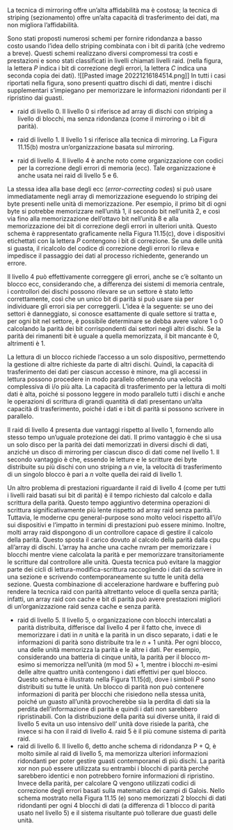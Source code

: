 La tecnica di mirroring offre un’alta affidabilità ma è costosa; 
la tecnica di striping (sezionamento) offre un’alta capacità di trasferimento dei dati, ma non migliora l’affidabilità.

Sono stati proposti numerosi schemi per fornire ridondanza a basso costo usando l’idea dello striping combinata con i bit di parità (che vedremo a breve). 
Questi schemi realizzano diversi compromessi tra costi e prestazioni e sono stati classificati in livelli chiamati livelli raid.
(nella figura, la lettera _P_ indica i bit di correzione degli errori, la lettera _C_ indica una seconda copia dei dati).
![[Pasted image 20221216184514.png]]
In tutti i casi riportati nella figura, sono presenti quattro dischi di dati, mentre i dischi supplementari s’impiegano per memorizzare le informazioni ridondanti per il ripristino dai guasti.

-   raid di livello 0. 
	Il livello 0 si riferisce ad array di dischi con striping a livello di blocchi, ma senza ridondanza (come il mirroring o i bit di parità).

-   raid di livello 1. 
	Il livello 1 si riferisce alla tecnica di mirroring. La Figura 11.15(b) mostra un’organizzazione basata sul mirroring.

-   raid di livello 4. 
	Il livello 4 è anche noto come organizzazione con codici per la correzione degli errori di memoria (ecc). Tale organizzazione è anche usata nei raid di livello 5 e 6.

La stessa idea alla base degli ecc (_error-correcting codes_) si può usare immediatamente negli array di memorizzazione eseguendo lo striping dei byte presenti nelle unità di memorizzazione. 
Per esempio, il primo bit di ogni byte si potrebbe memorizzare nell’unità 1, il secondo bit nell’unità 2, e così via fino alla memorizzazione dell’ottavo bit nell’unità 8 e alla memorizzazione dei bit di correzione degli errori in ulteriori unità. Questo schema è rappresentato graficamente nella Figura 11.15(c), dove i dispositivi etichettati con la lettera _P_ contengono i bit di correzione. Se una delle unità si guasta, il ricalcolo del codice di correzione degli errori lo rileva e impedisce il passaggio dei dati al processo richiedente, generando un errore.

Il livello 4 può effettivamente correggere gli errori, anche se c’è soltanto un blocco ecc, considerando che, a differenza dei sistemi di memoria centrale, i controllori dei dischi possono rilevare se un settore è stato letto correttamente, così che un unico bit di parità si può usare sia per individuare gli errori sia per correggerli. 
L’idea è la seguente: se uno dei settori è danneggiato, si conosce esattamente di quale settore si tratta e, per ogni bit nel settore, è possibile determinare se debba avere valore 1 o 0 calcolando la parità dei bit corrispondenti dai settori negli altri dischi. 
Se la parità dei rimanenti bit è uguale a quella memorizzata, il bit mancante è 0, altrimenti è 1.

La lettura di un blocco richiede l’accesso a un solo dispositivo, permettendo la gestione di altre richieste da parte di altri dischi. 
Quindi, la capacità di trasferimento dei dati per ciascun accesso è minore, ma gli accessi in lettura possono procedere in modo parallelo ottenendo una velocità complessiva di i/o più alta. La capacità di trasferimento per la lettura di molti dati è alta, poiché si possono leggere in modo parallelo tutti i dischi e anche le operazioni di scrittura di grandi quantità di dati presentano un’alta capacità di trasferimento, poiché i dati e i bit di parità si possono scrivere in parallelo.

Il raid di livello 4 presenta due vantaggi rispetto al livello 1, fornendo allo stesso tempo un’uguale protezione dei dati. 
Il primo vantaggio è che si usa un solo disco per la parità dei dati memorizzati in diversi dischi di dati, anziché un disco di mirroring per ciascun disco di dati come nel livello 1. 
Il secondo vantaggio è che, essendo le letture e le scritture dei byte distribuite su più dischi con uno striping a _n_ vie, la velocità di trasferimento di un singolo blocco è pari a _n_ volte quella dei raid di livello 1.

Un altro problema di prestazioni riguardante il raid di livello 4 (come per tutti i livelli raid basati sui bit di parità) è il tempo richiesto dal calcolo e dalla scrittura della parità. 
Questo tempo aggiuntivo determina operazioni di scrittura significativamente più lente rispetto ad array raid senza parità. 
Tuttavia, le moderne cpu general-purpose sono molto veloci rispetto all’i/o sui dispositivi e l’impatto in termini di prestazioni può essere minimo. 
Inoltre, molti array raid dispongono di un controllore capace di gestire il calcolo della parità. Questo sposta il carico dovuto al calcolo della parità dalla cpu all’array di dischi. L’array ha anche una cache nvram per memorizzare i blocchi mentre viene calcolata la parità e per memorizzare transitoriamente le scritture dal controllore alle unità. 
Questa tecnica può evitare la maggior parte dei cicli di lettura-modifica-scrittura raccogliendo i dati da scrivere in una sezione e scrivendo contemporaneamente su tutte le unità della sezione. Questa combinazione di accelerazione hardware e buffering può rendere la tecnica raid con parità altrettanto veloce di quella senza parità; infatti, un array raid con cache e bit di parità può avere prestazioni migliori di un’organizzazione raid senza cache e senza parità.

-   raid di livello 5. 
	Il livello 5, o organizzazione con blocchi intercalati a parità distribuita, differisce dal livello 4 per il fatto che, invece di memorizzare i dati in _n_ unità e la parità in un disco separato, i dati e le informazioni di parità sono distribuite tra le _n_ + 1 unità. 
	Per ogni blocco, una delle unità memorizza la parità e le altre i dati. 
	Per esempio, considerando una batteria di cinque unità, la parità per il blocco _m_-esimo si memorizza nell’unità (_m_ mod 5) + 1, mentre i blocchi _m_-esimi delle altre quattro unità contengono i dati effettivi per quel blocco. 
	Questo schema è illustrato nella Figura 11.15(d), dove i simboli _P_ sono distribuiti su tutte le unità. 
	Un blocco di parità non può contenere informazioni di parità per blocchi che risiedono nella stessa unità, poiché un guasto all’unità provocherebbe sia la perdita di dati sia la perdita dell’informazione di parità e quindi i dati non sarebbero ripristinabili. Con la distribuzione della parità sui diverse unità, il raid di livello 5 evita un uso intensivo dell’ unità dove risiede la parità, che invece si ha con il raid di livello 4.
	 raid 5 è il più comune sistema di parità raid.
-  raid di livello 6. 
	Il livello 6, detto anche schema di ridondanza P + Q, è molto simile al raid di livello 5, ma memorizza ulteriori informazioni ridondanti per poter gestire guasti contemporanei di più dischi. 
	La parità xor non può essere utilizzata su entrambi i blocchi di parità perché sarebbero identici e non potrebbero fornire informazioni di ripristino. 
	Invece della parità, per calcolare Q vengono utilizzati codici di correzione degli errori basati sulla matematica dei campi di Galois. 
	Nello schema mostrato nella Figura 11.15 (e) sono memorizzati 2 blocchi di dati ridondanti per ogni 4 blocchi di dati (a differenza di 1 blocco di parità usato nel livello 5) e il sistema risultante può tollerare due guasti delle unità.